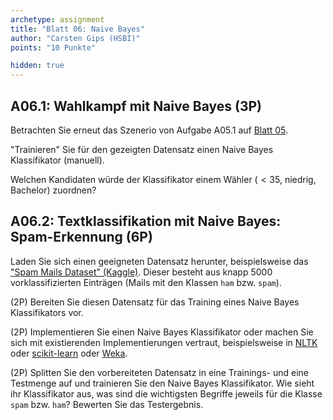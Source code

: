 ```yaml
---
archetype: assignment
title: "Blatt 06: Naive Bayes"
author: "Carsten Gips (HSBI)"
points: "10 Punkte"

hidden: true
---
```




## A06.1: Wahlkampf mit Naive Bayes (3P)

Betrachten Sie erneut das Szenerio von Aufgabe A05.1 auf [Blatt 05](sheet05.md).

"Trainieren" Sie für den gezeigten Datensatz einen Naive Bayes Klassifikator (manuell).

Welchen Kandidaten würde der Klassifikator einem Wähler ($< 35$, niedrig, Bachelor) zuordnen?


## A06.2: Textklassifikation mit Naive Bayes: Spam-Erkennung (6P)

Laden Sie sich einen geeigneten Datensatz herunter, beispielsweise das
["Spam Mails Dataset" (Kaggle)](https://www.kaggle.com/datasets/venky73/spam-mails-dataset).
Dieser besteht aus knapp 5000 vorklassifizierten Einträgen (Mails mit den Klassen `ham` bzw. `spam`).

(2P) Bereiten Sie diesen Datensatz für das Training eines Naive Bayes Klassifikators vor.

(2P) Implementieren Sie einen Naive Bayes Klassifikator oder machen Sie sich mit existierenden
Implementierungen vertraut, beispielsweise in [NLTK](https://www.nltk.org/index.html) oder
[scikit-learn](https://scikit-learn.org/stable/index.html) oder [Weka](https://www.cs.waikato.ac.nz/ml/weka/).

(2P) Splitten Sie den vorbereiteten Datensatz in eine Trainings- und eine Testmenge auf und
trainieren Sie den Naive Bayes Klassifikator. Wie sieht ihr Klassifikator aus, was sind die
wichtigsten Begriffe jeweils für die Klasse `spam` bzw. `ham`? Bewerten Sie das Testergebnis.
